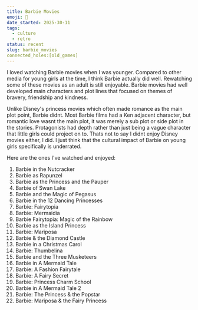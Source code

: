 ```yaml
---
title: Barbie Movies
emoji: 👠
date_started: 2025-30-11
tags:
  - culture
  - retro
status: recent
slug: barbie_movies
connected_holes:[old_games]
---
```

I loved watching Barbie movies when I was younger. Compared to other media for young girls at the time, I think Barbie actually did well. Rewatching some of these movies as an adult is still enjoyable. Barbie movies had well developed main characters and plot lines that focused on themes of bravery, friendship and kindness. 

Unlike Disney's princess movies which often made romance as the main plot point, Barbie didnt. Most Barbie films had a Ken adjacent character, but romantic love wasnt the main plot, it was merely a sub plot or side plot in the stories. Protagonists had depth rather than just being a vague character that little girls could project on to. Thats not to say I didnt enjoy Disney movies either, I did. I just think that the cultural impact of Barbie on young girls specifically is underrated.

Here are the ones I've watched and enjoyed:
1. Barbie in the Nutcracker
2. Barbie as Rapunzel
3. Barbie as the Princess and the Pauper
4. Barbie of Swan Lake
5. Barbie and the Magic of Pegasus
6. Barbie in the 12 Dancing Princesses
7. Barbie: Fairytopia
8. Barbie: Mermaidia
9. Barbie Fairytopia: Magic of the Rainbow
10. Barbie as the Island Princess
11. Barbie: Mariposa
12. Barbie & the Diamond Castle
13. Barbie in a Christmas Carol
14. Barbie: Thumbelina
15. Barbie and the Three Musketeers
16. Barbie in A Mermaid Tale
17. Barbie: A Fashion Fairytale
18. Barbie: A Fairy Secret
19. Barbie: Princess Charm School
20. Barbie in A Mermaid Tale 2
21. Barbie: The Princess & the Popstar
22. Barbie: Mariposa & the Fairy Princess
